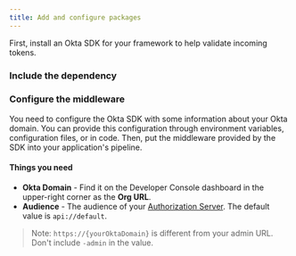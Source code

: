 ```yaml
---
title: Add and configure packages
---
```

First, install an Okta SDK for your framework to help validate incoming tokens.

### Include the dependency

<StackSelector snippet="independ"/>

### Configure the middleware

You need to configure the Okta SDK with some information about your Okta domain. You can provide this configuration through environment variables, configuration files, or in code. Then, put the middleware provided by the SDK into your application's pipeline.

#### Things you need

* **Okta Domain** - Find it on the Developer Console dashboard in the upper-right corner as the **Org URL**.
* **Audience** - The audience of your [Authorization Server](https://developer.okta.com/docs/guides/customize-authz-server/). The default value is `api://default`.

> Note: `https://{yourOktaDomain}` is different from your admin URL. Don't include `-admin` in the value. 

<StackSelector snippet="configmid"/>

<NextSectionLink/>
